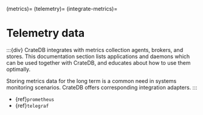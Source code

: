 (metrics)=
(telemetry)=
(integrate-metrics)=
# Telemetry data

:::{div}
CrateDB integrates with metrics collection agents, brokers, and stores.
This documentation section lists applications and daemons which can
be used together with CrateDB, and educates about how to use them optimally.

Storing metrics data for the long term is a common need in systems monitoring
scenarios. CrateDB offers corresponding integration adapters.
:::

- {ref}`prometheus`
- {ref}`telegraf`
